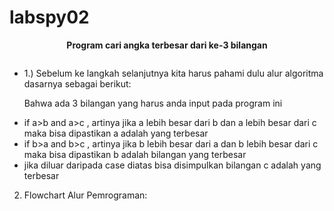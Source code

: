 # labspy02
<p align="center">
<b>Program cari angka terbesar dari ke-3 bilangan</b>
</p>
<p>

<p align="center">
<img src=""/>
<p align="center">
</p>

- 1.) Sebelum ke langkah selanjutnya kita harus pahami dulu alur algoritma dasarnya sebagai berikut:<p>
Bahwa ada 3 bilangan yang harus anda input pada program ini
- if a>b and a>c , artinya jika a lebih besar dari b dan a lebih besar dari c maka bisa dipastikan a adalah yang terbesar
- if b>a and  b>c , artinya jika b lebih besar dari a dan b lebih besar dari c maka bisa dipastikan b adalah bilangan yang terbesar
- jika diluar daripada case diatas bisa disimpulkan bilangan c adalah yang terbesar

2. Flowchart Alur Pemrograman: